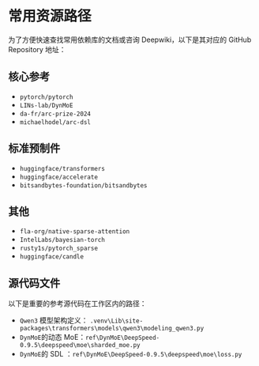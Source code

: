 # 常用资源路径

为了方便快速查找常用依赖库的文档或咨询 Deepwiki，以下是其对应的 GitHub Repository 地址：

## 核心参考

- `pytorch/pytorch`
- `LINs-lab/DynMoE`
- `da-fr/arc-prize-2024`
- `michaelhodel/arc-dsl`

## 标准预制件

- `huggingface/transformers`
- `huggingface/accelerate`
- `bitsandbytes-foundation/bitsandbytes`

## 其他

- `fla-org/native-sparse-attention`
- `IntelLabs/bayesian-torch`
- `rusty1s/pytorch_sparse`
- `huggingface/candle`

## 源代码文件

以下是重要的参考源代码在工作区内的路径：

- `Qwen3` 模型架构定义： `.venv\Lib\site-packages\transformers\models\qwen3\modeling_qwen3.py`
- `DynMoE`的动态 MoE：`ref\DynMoE\DeepSpeed-0.9.5\deepspeed\moe\sharded_moe.py`
- `DynMoE`的 SDL ：`ref\DynMoE\DeepSpeed-0.9.5\deepspeed\moe\loss.py`
